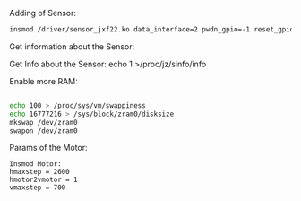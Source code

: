 Adding of Sensor:

``` sh
insmod /driver/sensor_jxf22.ko data_interface=2 pwdn_gpio=-1 reset_gpio=18 sensor_gpio_func=0
```

Get information about the Sensor:

Get Info about the Sensor:
echo 1 >/proc/jz/sinfo/info

Enable more RAM:

``` sh

echo 100 > /proc/sys/vm/swappiness
echo 16777216 > /sys/block/zram0/disksize
mkswap /dev/zram0
swapon /dev/zram0

```

Params of the Motor:

```
Insmod Motor:
hmaxstep = 2600
hmotor2vmotor = 1
vmaxstep = 700
```
